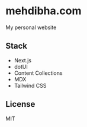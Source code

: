 # mehdibha.com

My personal website

## Stack

- Next.js
- dotUI
- Content Collections
- MDX
- Tailwind CSS

## License

MIT
